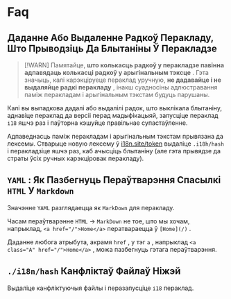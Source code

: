 # Faq

## Даданне Або Выдаленне Радкоў Перакладу, Што Прыводзіць Да Блытаніны Ў Перакладзе

> [!WARN]
> Памятайце, **што колькасць радкоў у перакладзе павінна адпавядаць колькасці радкоў у арыгінальным тэксце** .
> Гэта значыць, калі карэкціруеце пераклад уручную, **не дадавайце і не выдаляйце радкі перакладу** , інакш суадносіны адлюстравання паміж перакладам і арыгінальным тэкстам будуць парушаны.

Калі вы выпадкова дадалі або выдалілі радок, што выклікала блытаніну, аднавіце пераклад да версіі перад мадыфікацыяй, запусціце пераклад `i18` яшчэ раз і паўторна кэшуйце правільнае супастаўленне.

Адпаведнасць паміж перакладам і арыгінальным тэкстам прывязана да лексемы. Стварыце новую лексему ў [i18n.site/token](//i18n.site/token) выдаліце `.i18h/hash` і перакладзіце яшчэ раз, каб ачысціць блытаніну (але гэта прывядзе да страты ўсіх ручных карэкціровак перакладу).

## `YAML` : Як Пазбегнуць Пераўтварэння Спасылкі `HTML` У `Markdown`

Значэнне `YAML` разглядаецца як `MarkDown` для перакладу.

Часам пераўтварэнне `HTML` → `MarkDown` не тое, што мы хочам, напрыклад, `<a href="/">Home</a>` ператвараецца ў `[Home](/)` .

Даданне любога атрыбута, акрамя `href` , у тэг `a` , напрыклад `<a class="A" href="/">Home</a>` , можа пазбегнуць гэтага пераўтварэння.

## `./i18n/hash` Канфліктаў Файлаў Ніжэй

Выдаліце канфліктуючыя файлы і перазапусціце `i18` пераклад.